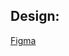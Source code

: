 ## Design:

[Figma](https://www.figma.com/design/939bW74C3TLW5VAzK23uox/moonstone-components?node-id=11447-1122)